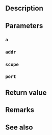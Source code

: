 ## Description

## Parameters

### `a`

### `addr`

### `scope`

### `port`

## Return value

## Remarks

## See also